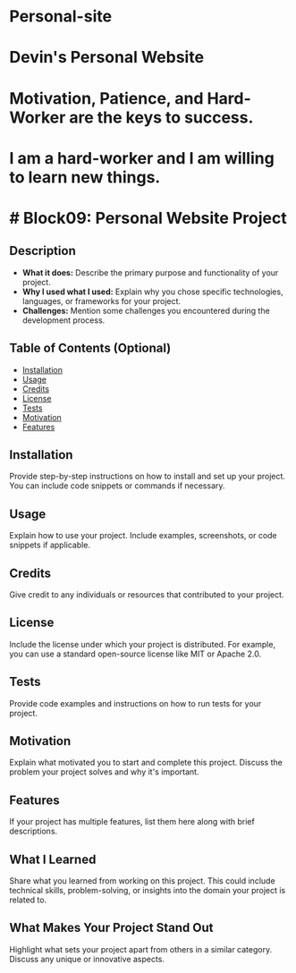 # Personal-site
# Devin's Personal Website

# Motivation, Patience, and Hard-Worker are the keys to success.
# I am a hard-worker and I am willing to learn new things.


# # Block09: Personal Website Project

## Description

- **What it does:** Describe the primary purpose and functionality of your project.
- **Why I used what I used:** Explain why you chose specific technologies, languages, or frameworks for your project.
- **Challenges:** Mention some challenges you encountered during the development process.

## Table of Contents (Optional)

- [Installation](#installation)
- [Usage](#usage)
- [Credits](#credits)
- [License](#license)
- [Tests](#tests)
- [Motivation](#motivation)
- [Features](#features)

## Installation

Provide step-by-step instructions on how to install and set up your project. You can include code snippets or commands if necessary.

## Usage

Explain how to use your project. Include examples, screenshots, or code snippets if applicable.

## Credits

Give credit to any individuals or resources that contributed to your project.

## License

Include the license under which your project is distributed. For example, you can use a standard open-source license like MIT or Apache 2.0.

## Tests

Provide code examples and instructions on how to run tests for your project.

## Motivation

Explain what motivated you to start and complete this project. Discuss the problem your project solves and why it's important.

## Features

If your project has multiple features, list them here along with brief descriptions.

## What I Learned

Share what you learned from working on this project. This could include technical skills, problem-solving, or insights into the domain your project is related to.

## What Makes Your Project Stand Out

Highlight what sets your project apart from others in a similar category. Discuss any unique or innovative aspects.


